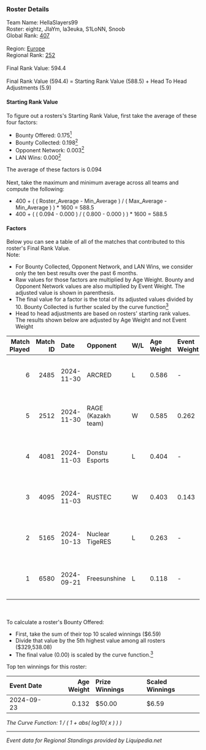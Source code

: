 ### Roster Details<br />
Team Name: HellaSlayers99<br />
Roster: eightz, JIaYm, la3euka, S1LoNN, Snoob<br />
Global Rank: [407](../standings_global.md)<br />
<br />
Region: [Europe]( ../standings_europe.md)<br />
Regional Rank: [252]( ../standings_europe.md)<br />
<br />
Final Rank Value:  594.4<br />
<br />
Final Rank Value (594.4) = Starting Rank Value (588.5) + Head To Head Adjustments (5.9)<br />

#### Starting Rank Value<br />
To figure out a rosters's Starting Rank Value, first take the average of these four factors:<br />
- Bounty Offered: 0.175[<sup>1</sup>](#table2)
- Bounty Collected: 0.198[<sup>2</sup>](#table1)
- Opponent Network: 0.003[<sup>2</sup>](#table1)
- LAN Wins: 0.000[<sup>2</sup>](#table1)

The average of these factors is 0.094<br />
<br />
Next, take the maximum and minimum average across all teams and compute the following:<br />
- 400 + ( ( Roster_Average - Min_Average ) / ( Max_Average - Min_Average ) ) * 1600 = 588.5
- 400 + ( ( 0.094 - 0.000 ) / ( 0.800 - 0.000 ) ) * 1600 = 588.5


#### Factors<br />
Below you can see a table of all of the matches that contributed to this roster's Final Rank Value.<br />
Note:<br />

- For Bounty Collected, Opponent Network, and LAN Wins, we consider only the ten best results over the past 6 months.
- Raw values for those factors are multiplied by Age Weight. Bounty and Opponent Network values are also multiplied by Event Weight. The adjusted value is shown in parenthesis.
- The final value for a factor is the total of its adjusted values divided by 10. Bounty Collected is further scaled by the curve function[<sup>3</sup>](#curveFunction)
- Head to head adjustments are based on rosters' starting rank values. The results shown below are adjusted by Age Weight and not Event Weight
<span id="table1"></span><br />


| Match Played | Match ID | Date       | Opponent           | W/L | Age Weight | Event Weight | Bounty Collected | Opponent Network | LAN Wins  | H2H Adj. | Roster                                  |
| -: | -: | :- | :- | :- | :- | :- | :- | :- | :- | -: | :- |
|            6 |     2485 | 2024-11-30 | ARCRED             | L   | 0.586      | -            | -                | -                | -         |    -4.72 | eightz, JIaYm, la3euka, S1LoNN, Snoob   |
|            5 |     2512 | 2024-11-30 | RAGE (Kazakh team) | W   | 0.585      | 0.262        | 0.005 (0.001)    | 0.179 (0.027)    | 0 (0.000) |    14.46 | eightz, JIaYm, la3euka, S1LoNN, Snoob   |
|            4 |     4081 | 2024-11-03 | Donstu Esports     | L   | 0.404      | -            | -                | -                | -         |    -7.98 | bogemtdarf, eightz, JIaYm, kade0, Snoob |
|            3 |     4095 | 2024-11-03 | RUSTEC             | W   | 0.403      | 0.143        | 0.002 (0.000)    | 0.099 (0.006)    | 0 (0.000) |     7.86 | bogemtdarf, eightz, JIaYm, kade0, Snoob |
|            2 |     5165 | 2024-10-13 | Nuclear TigeRES    | L   | 0.263      | -            | -                | -                | -         |    -1.74 | bogemtdarf, eightz, JIaYm, kade0, Snoob |
|            1 |     6580 | 2024-09-21 | Freesunshine       | L   | 0.118      | -            | -                | -                | -         |    -2.01 | eightz, JIaYm, kade0, Snoob, z1w0w      |

<br />
<span id="table2"></span><br />
To calculate a roster's Bounty Offered:<br />

- First, take the sum of their top 10 scaled winnings ($6.59)
- Divide that value by the 5th highest value among all rosters ($329,538.08)
- The final value (0.00) is scaled by the curve function.[<sup>3</sup>](#curveFunction)

Top ten winnings for this roster:<br />

| Event Date | Age Weight | Prize Winnings | Scaled Winnings |
| :- | -: | :- | :- |
| 2024-09-23 |      0.132 | $50.00         | $6.59           |


<span id="curveFunction"></span>_The Curve Function: 1 / ( 1 + abs( log10( x ) ) )_<br />

---
_Event data for Regional Standings provided by Liquipedia.net_<br />
